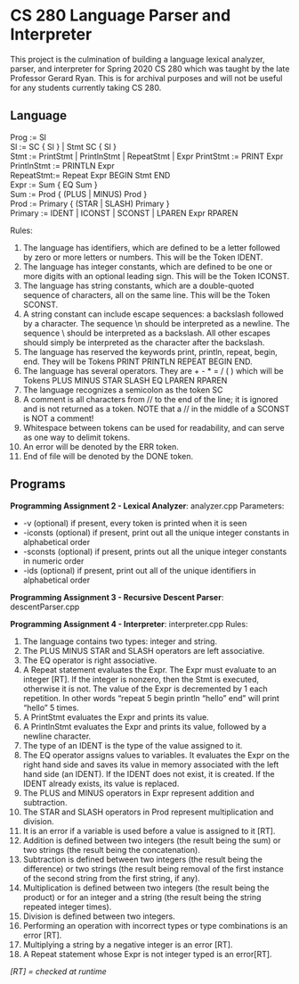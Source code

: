 # CS 280 Language Parser and Interpreter

This project is the culmination of building a language lexical analyzer, parser, and interpreter for Spring 2020 CS 280 which was taught by the late Professor Gerard Ryan. This is for archival purposes and will not be useful for any students currently taking CS 280.

## Language

Prog := Sl  
Sl := SC { Sl } | Stmt SC { Sl }  
Stmt := PrintStmt | PrintlnStmt | RepeatStmt | Expr PrintStmt := PRINT Expr  
PrintlnStmt := PRINTLN Expr  
RepeatStmt:= Repeat Expr BEGIN Stmt END  
Expr := Sum { EQ Sum }  
Sum := Prod { (PLUS | MINUS) Prod }  
Prod := Primary { (STAR | SLASH) Primary }  
Primary := IDENT | ICONST | SCONST | LPAREN Expr RPAREN  

Rules:
1. The language has identifiers, which are defined to be a letter followed by zero or more
letters or numbers. This will be the Token IDENT.
2. The language has integer constants, which are defined to be one or more digits with an
optional leading sign. This will be the Token ICONST.
3. The language has string constants, which are a double-quoted sequence of characters,
all on the same line. This will be the Token SCONST.
4. A string constant can include escape sequences: a backslash followed by a character.
The sequence \n should be interpreted as a newline. The sequence \ should be interpreted as a backslash. All other escapes should simply be interpreted as the character after the backslash.
5. The language has reserved the keywords print, println, repeat, begin, end. They will be Tokens PRINT PRINTLN REPEAT BEGIN END.
6. The language has several operators. They are + - * = / ( ) which will be Tokens PLUS MINUS STAR SLASH EQ LPAREN RPAREN
7. The language recognizes a semicolon as the token SC
8. A comment is all characters from // to the end of the line; it is ignored and is not returned
as a token. NOTE that a // in the middle of a SCONST is NOT a comment!
9. Whitespace between tokens can be used for readability, and can serve as one way to
delimit tokens.
10. An error will be denoted by the ERR token.
11. End of file will be denoted by the DONE token.

## Programs
**Programming Assignment 2 - Lexical Analyzer**: analyzer.cpp
Parameters:
- -v (optional) if present, every token is printed when it is seen
- -iconsts (optional) if present, print out all the unique integer constants in
alphabetical order
- -sconsts (optional) if present, prints out all the unique integer constants in
numeric order
- -ids (optional) if present, print out all of the unique identifiers in alphabetical order

**Programming Assignment 3 - Recursive Descent Parser**: descentParser.cpp

**Programming Assignment 4 - Interpreter**: interpreter.cpp
Rules:
1. The language contains two types: integer and string.
2. The PLUS MINUS STAR and SLASH operators are left associative.
3. The EQ operator is right associative.
4. A Repeat statement evaluates the Expr. The Expr must evaluate to an integer ​[RT]​. If the integer is nonzero, then the Stmt is executed, otherwise it is not. The value of the Expr is decremented by 1 each repetition. In other words “repeat 5 begin println “hello” end” will print “hello” 5 times.
5. A PrintStmt evaluates the Expr and prints its value.
6. A PrintlnStmt evaluates the Expr and prints its value, followed by a newline character.
7. The type of an IDENT is the type of the value assigned to it.
8. The EQ operator assigns values to variables. It evaluates the Expr on the right hand side
and saves its value in memory associated with the left hand side (an IDENT). If the
IDENT does not exist, it is created. If the IDENT already exists, its value is replaced.
9. The PLUS and MINUS operators in Expr represent addition and subtraction.
10. The STAR and SLASH operators in Prod represent multiplication and division.
11. It is an error if a variable is used before a value is assigned to it ​[RT]​.
12. Addition is defined between two integers (the result being the sum) or two strings (the result being the concatenation).
13. Subtraction is defined between two integers (the result being the difference) or two strings (the result being removal of the first instance of the second string from the first string, if any).
14. Multiplication is defined between two integers (the result being the product) or for an integer and a string (the result being the string repeated integer times).
15. Division is defined between two integers.
16. Performing an operation with incorrect types or type combinations is an error ​[RT]​.
17. Multiplying a string by a negative integer is an error ​[RT]​.
18. A Repeat statement whose Expr is not integer typed is an error ​[RT]​.

*[RT] = checked at runtime*

